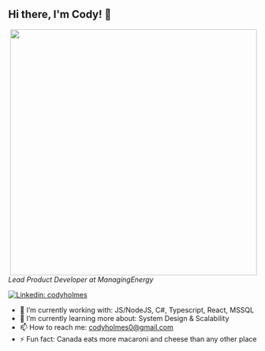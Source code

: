<h2> Hi there, I'm Cody! 👋</h2>
<img align='right' src="https://media2.giphy.com/media/1GEATImIxEXVR79Dhk/giphy.gif?cid=ecf05e478cxvqgfgoidmvwprw795k5iwtythsc38tt5n4w60&amp;rid=giphy.gif&amp;ct=g" width="500">
<p>
  <em>Lead Product Developer at ManagingEnergy</em>
</p>

[![Linkedin: codyholmes](https://img.shields.io/badge/-codyholmes-blue?style=flat-square&logo=Linkedin&logoColor=white&link=https://www.linkedin.com/in/codyholmes/)](https://www.linkedin.com/in/codyholmes/)

- 🔭 I’m currently working with: JS/NodeJS, C#, Typescript, React, MSSQL
- 🌱 I’m currently learning more about: System Design & Scalability
- 📫 How to reach me: codyholmes0@gmail.com
- ⚡ Fun fact: Canada eats more macaroni and cheese than any other place
